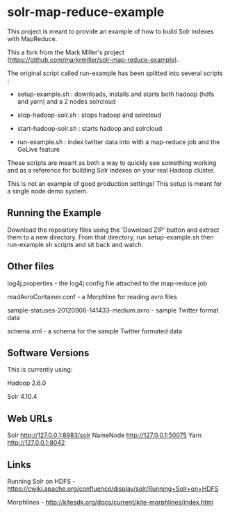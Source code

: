 solr-map-reduce-example
=======================

This project is meant to provide an example of how to build Solr indexes with MapReduce.

This a fork from the Mark Miller's project (https://github.com/markrmiller/solr-map-reduce-example).

The original script called run-example has been splitted into several scripts :

* setup-example.sh : downloads, installs and starts both hadoop (hdfs and yarn) and a 2 nodes solrcloud

* stop-hadoop-solr.sh : stops hadoop and solrcloud

* start-hadoop-solr.sh : starts hadoop and solrcloud

* run-example.sh : index twitter data into with a map-reduce job and the GoLive feature


These scripts are meant as both a way to quickly see something working and as a reference for building Solr indexes on your real Hadoop cluster.

This is not an example of good production settings! This setup is meant for a single node demo system.


Running the Example
----------------------

Download the repository files using the 'Download ZIP' button and extract them to a new directory. From that directory, run setup-example.sh then run-example.sh scripts and sit back and watch.


Other files
----------------------

log4j.properties - the log4j config file attached to the map-reduce job

readAvroContainer.conf - a Morphline for reading avro files

sample-statuses-20120906-141433-medium.avro - sample Twitter format data

schema.xml - a schema for the sample Twitter formated data


Software Versions
----------------------

This is currently using:

Hadoop 2.6.0

Solr 4.10.4


Web URLs
----------------------

Solr http://127.0.0.1:8983/solr
NameNode http://127.0.0.1:50075
Yarn http://127.0.0.1:8042


Links
----------------------

Running Solr on HDFS - https://cwiki.apache.org/confluence/display/solr/Running+Solr+on+HDFS

Morphlines - http://kitesdk.org/docs/current/kite-morphlines/index.html

